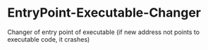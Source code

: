 EntryPoint-Executable-Changer
=============================

Changer of entry point of executable (if new address not points to executable code, it crashes)
